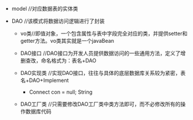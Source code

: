 - model //对应数据表的实体类

- DAO //该模式将数据访问逻辑进行了封装
	- vo类//即值对象，一个包含属性与表中字段完全对应的类，并提供setter和getter方法。vo类其实就是一个javaBean

	- DAO接口 //DAO接口为开发人员提供数据访问的一些通用方法，定义了增删查改，命名格式为：表名+DAO

	- DAO实现类 //实现DAO接口，往往与具体的底层数据库关系较为紧密，表名+DAO+Implement
		- Connect con = null;
		  String
			
	- DAO工厂类 //只需要修改DAO工厂类中类方法即可，而不必修改所有的操作数据库代码
